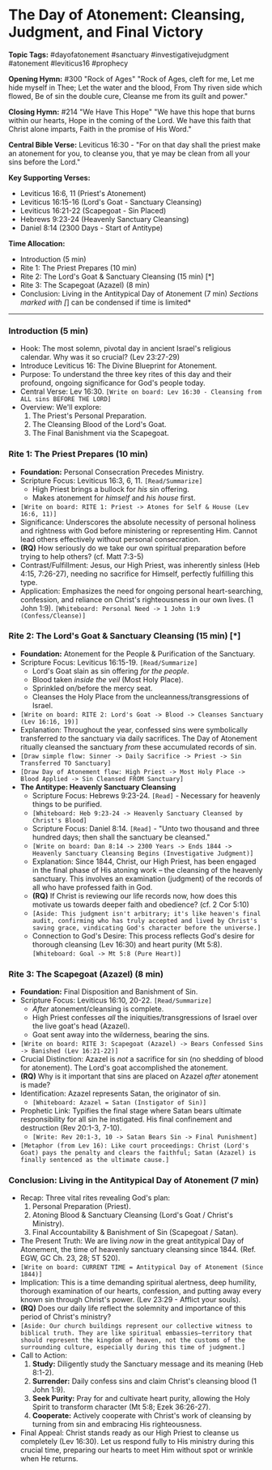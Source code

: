 # The Day of Atonement: Cleansing, Judgment, and Final Victory

**Topic Tags:** #dayofatonement #sanctuary #investigativejudgment #atonement
#leviticus16 #prophecy

**Opening Hymn:** #300 "Rock of Ages" "Rock of Ages, cleft for me, Let me hide
myself in Thee; Let the water and the blood, From Thy riven side which flowed,
Be of sin the double cure, Cleanse me from its guilt and power."

**Closing Hymn:** #214 "We Have This Hope" "We have this hope that burns within
our hearts, Hope in the coming of the Lord. We have this faith that Christ alone
imparts, Faith in the promise of His Word."

**Central Bible Verse:** Leviticus 16:30 - "For on that day shall the priest
make an atonement for you, to cleanse you, that ye may be clean from all your
sins before the Lord."

**Key Supporting Verses:**

- Leviticus 16:6, 11 (Priest's Atonement)
- Leviticus 16:15-16 (Lord's Goat - Sanctuary Cleansing)
- Leviticus 16:21-22 (Scapegoat - Sin Placed)
- Hebrews 9:23-24 (Heavenly Sanctuary Cleansing)
- Daniel 8:14 (2300 Days - Start of Antitype)

**Time Allocation:**

- Introduction (5 min)
- Rite 1: The Priest Prepares (10 min)
- Rite 2: The Lord's Goat & Sanctuary Cleansing (15 min) [*]
- Rite 3: The Scapegoat (Azazel) (8 min)
- Conclusion: Living in the Antitypical Day of Atonement (7 min) _Sections
  marked with [_] can be condensed if time is limited\*

---

### Introduction (5 min)

- Hook: The most solemn, pivotal day in ancient Israel's religious calendar. Why
  was it so crucial? (Lev 23:27-29)
- Introduce Leviticus 16: The Divine Blueprint for Atonement.
- Purpose: To understand the three key rites of this day and their profound,
  ongoing significance for God's people today.
- Central Verse: Lev 16:30.
  `[Write on board: Lev 16:30 - Cleansing from ALL sins BEFORE THE LORD]`
- Overview: We'll explore:
  1.  The Priest's Personal Preparation.
  2.  The Cleansing Blood of the Lord's Goat.
  3.  The Final Banishment via the Scapegoat.

### Rite 1: The Priest Prepares (10 min)

- **Foundation:** Personal Consecration Precedes Ministry.
- Scripture Focus: Leviticus 16:3, 6, 11. `[Read/Summarize]`
  - High Priest brings a bullock for _his_ sin offering.
  - Makes atonement for _himself_ and _his house_ first.
- `[Write on board: RITE 1: Priest -> Atones for Self & House (Lev 16:6, 11)]`
- Significance: Underscores the absolute necessity of personal holiness and
  rightness with God before ministering or representing Him. Cannot lead others
  effectively without personal consecration.
- **(RQ)** How seriously do we take our own spiritual preparation before trying
  to help others? (cf. Matt 7:3-5)
- Contrast/Fulfillment: Jesus, our High Priest, was inherently sinless (Heb
  4:15, 7:26-27), needing no sacrifice for Himself, perfectly fulfilling this
  type.
- Application: Emphasizes the need for ongoing personal heart-searching,
  confession, and reliance on Christ's righteousness in our own lives. (1 John
  1:9). `[Whiteboard: Personal Need -> 1 John 1:9 (Confess/Cleanse)]`

### Rite 2: The Lord's Goat & Sanctuary Cleansing (15 min) [*]

- **Foundation:** Atonement for the People & Purification of the Sanctuary.
- Scripture Focus: Leviticus 16:15-19. `[Read/Summarize]`
  - Lord's Goat slain as sin offering _for the people_.
  - Blood taken _inside the veil_ (Most Holy Place).
  - Sprinkled on/before the mercy seat.
  - Cleanses the Holy Place from the uncleanness/transgressions of Israel.
- `[Write on board: RITE 2: Lord's Goat -> Blood -> Cleanses Sanctuary (Lev 16:16, 19)]`
- Explanation: Throughout the year, confessed sins were symbolically transferred
  _to_ the sanctuary via daily sacrifices. The Day of Atonement ritually
  cleansed the sanctuary _from_ these accumulated records of sin.
- `[Draw simple flow: Sinner -> Daily Sacrifice -> Priest -> Sin Transferred TO Sanctuary]`
- `[Draw Day of Atonement flow: High Priest -> Most Holy Place -> Blood Applied -> Sin Cleansed FROM Sanctuary]`
- **The Antitype: Heavenly Sanctuary Cleansing**
  - Scripture Focus: Hebrews 9:23-24. `[Read]` - Necessary for heavenly things
    to be purified.
  - `[Whiteboard: Heb 9:23-24 -> Heavenly Sanctuary Cleansed by Christ's Blood]`
  - Scripture Focus: Daniel 8:14. `[Read]` - "Unto two thousand and three
    hundred days; then shall the sanctuary be cleansed."
  - `[Write on board: Dan 8:14 -> 2300 Years -> Ends 1844 -> Heavenly Sanctuary Cleansing Begins (Investigative Judgment)]`
  - Explanation: Since 1844, Christ, our High Priest, has been engaged in the
    final phase of His atoning work – the cleansing of the heavenly sanctuary.
    This involves an examination (judgment) of the records of all who have
    professed faith in God.
  - **(RQ)** If Christ is reviewing our life records now, how does this motivate
    us towards deeper faith and obedience? (cf. 2 Cor 5:10)
  - `[Aside: This judgment isn't arbitrary; it's like heaven's final audit, confirming who has truly accepted and lived by Christ's saving grace, vindicating God's character before the universe.]`
  - Connection to God's Desire: This process reflects God's desire for thorough
    cleansing (Lev 16:30) and heart purity (Mt 5:8).
    `[Whiteboard: Goal -> Mt 5:8 (Pure Heart)]`

### Rite 3: The Scapegoat (Azazel) (8 min)

- **Foundation:** Final Disposition and Banishment of Sin.
- Scripture Focus: Leviticus 16:10, 20-22. `[Read/Summarize]`
  - _After_ atonement/cleansing is complete.
  - High Priest confesses _all_ the iniquities/transgressions of Israel over the
    live goat's head (Azazel).
  - Goat sent away into the wilderness, bearing the sins.
- `[Write on board: RITE 3: Scapegoat (Azazel) -> Bears Confessed Sins -> Banished (Lev 16:21-22)]`
- Crucial Distinction: Azazel is _not_ a sacrifice for sin (no shedding of blood
  for atonement). The Lord's goat accomplished the atonement.
- **(RQ)** Why is it important that sins are placed on Azazel _after_ atonement
  is made?
- Identification: Azazel represents Satan, the originator of sin.
  - `[Whiteboard: Azazel = Satan (Instigator of Sin)]`
- Prophetic Link: Typifies the final stage where Satan bears ultimate
  responsibility for all sin he instigated. His final confinement and
  destruction (Rev 20:1-3, 7-10).
  - `[Write: Rev 20:1-3, 10 -> Satan Bears Sin -> Final Punishment]`
- `[Metaphor (from Lev 16): Like court proceedings: Christ (Lord's Goat) pays the penalty and clears the faithful; Satan (Azazel) is finally sentenced as the ultimate cause.]`

### Conclusion: Living in the Antitypical Day of Atonement (7 min)

- Recap: Three vital rites revealing God's plan:
  1.  Personal Preparation (Priest).
  2.  Atoning Blood & Sanctuary Cleansing (Lord's Goat / Christ's Ministry).
  3.  Final Accountability & Banishment of Sin (Scapegoat / Satan).
- The Present Truth: We are living _now_ in the great antitypical Day of
  Atonement, the time of heavenly sanctuary cleansing since 1844. (Ref. EGW, GC
  Ch. 23, 28; 5T 520).
- `[Write on board: CURRENT TIME = Antitypical Day of Atonement (Since 1844)]`
- Implication: This is a time demanding spiritual alertness, deep humility,
  thorough examination of our hearts, confession, and putting away every known
  sin through Christ's power. (Lev 23:29 - Afflict your souls).
- **(RQ)** Does our daily life reflect the solemnity and importance of this
  period of Christ's ministry?
- `[Aside: Our church buildings represent our collective witness to biblical truth. They are like spiritual embassies—territory that should represent the kingdom of heaven, not the customs of the surrounding culture, especially during this time of judgment.]`
- Call to Action:
  1.  **Study:** Diligently study the Sanctuary message and its meaning (Heb
      8:1-2).
  2.  **Surrender:** Daily confess sins and claim Christ's cleansing blood (1
      John 1:9).
  3.  **Seek Purity:** Pray for and cultivate heart purity, allowing the Holy
      Spirit to transform character (Mt 5:8; Ezek 36:26-27).
  4.  **Cooperate:** Actively cooperate with Christ's work of cleansing by
      turning from sin and embracing His righteousness.
- Final Appeal: Christ stands ready as our High Priest to cleanse us completely
  (Lev 16:30). Let us respond fully to His ministry during this crucial time,
  preparing our hearts to meet Him without spot or wrinkle when He returns.
